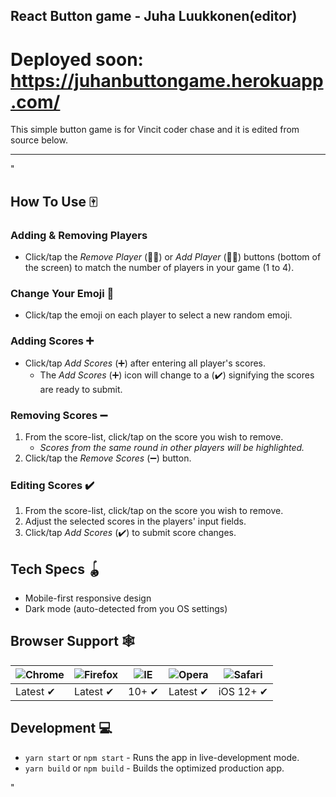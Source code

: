## React Button game - Juha Luukkonen(editor)

# Deployed soon: https://juhanbuttongame.herokuapp.com/

This simple button game is for Vincit coder chase and it is edited from source below.

_________________________________________________________________________________________________________________________

"
## How To Use 🀄️

### Adding & Removing Players

- Click/tap the _Remove Player_ (👤➖) or _Add Player_ (👤➕) buttons (bottom of the screen) to match the number of players in your game (1 to 4).

### Change Your Emoji 🦁

- Click/tap the emoji on each player to select a new random emoji.

### Adding Scores ➕

- Click/tap _Add Scores_ (➕) after entering all player's scores.
  - The _Add Scores_ (➕) icon will change to a (✔️) signifying the scores are ready to submit.

### Removing Scores ➖

1. From the score-list, click/tap on the score you wish to remove.
   - _Scores from the same round in other players will be highlighted._
2. Click/tap the _Remove Scores_ (➖) button.

### Editing Scores ✔️

1. From the score-list, click/tap on the score you wish to remove.
2. Adjust the selected scores in the players' input fields.
3. Click/tap _Add Scores_ (✔️) to submit score changes.

## Tech Specs 🪀

- Mobile-first responsive design
- Dark mode (auto-detected from you OS settings)

## Browser Support 🕸

| ![Chrome](https://raw.githubusercontent.com/alrra/browser-logos/master/src/chrome/chrome_48x48.png) | ![Firefox](https://raw.githubusercontent.com/alrra/browser-logos/master/src/firefox/firefox_48x48.png) | ![IE](https://raw.githubusercontent.com/alrra/browser-logos/master/src/edge/edge_48x48.png) | ![Opera](https://raw.githubusercontent.com/alrra/browser-logos/master/src/opera/opera_48x48.png) | ![Safari](https://raw.githubusercontent.com/alrra/browser-logos/master/src/safari-ios/safari-ios_48x48.png) |
| --------------------------------------------------------------------------------------------------- | ------------------------------------------------------------------------------------------------------ | ------------------------------------------------------------------------------------------- | ------------------------------------------------------------------------------------------------ | ----------------------------------------------------------------------------------------------------------- |
| Latest ✔                                                                                            | Latest ✔                                                                                               | 10+ ✔                                                                                       | Latest ✔                                                                                         | iOS 12+ ✔                                                                                                   |

## Development 💻

- `yarn start` or `npm start` - Runs the app in live-development mode.
- `yarn build` or `npm build` - Builds the optimized production app.


"
